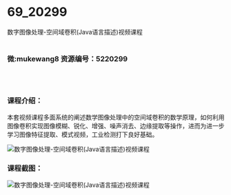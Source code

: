 # 69_20299
数字图像处理-空间域卷积(Java语言描述)视频课程
<br/></br>
<h3>微:mukewang8 资源编号：5220299</h3>
<br/></br>
<h3>课程介绍：</h3>
<p>本套视频课程多面系统的阐述数学图像处理中的<a title="查看与 空间域卷积 相关的文章" target="_blank">空间域卷积</a>的数学原理，如何利用图像卷积实现图像模糊、锐化、增强、噪声消去、边缘提取等操作，进而为进一步学习图像特征提取、模式视频，工业检测打下良好基础。</p>
<p><img src="https://www.ko996.com/wp-content/uploads/img/2021/07/1-6-300x174.png" alt="数字图像处理-空间域卷积(Java语言描述)视频课程"></p>
<div class="info-desc">
<h3>课程截图：</h3>
<p><img src="https://www.ko996.com/wp-content/uploads/img/2021/07/2-7.png" alt="数字图像处理-空间域卷积(Java语言描述)视频课程"></p>


			
</div>
